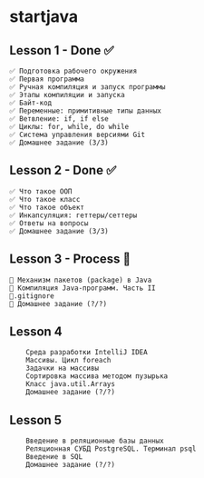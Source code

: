 # startjava

## Lesson 1 - Done ✅
```
✅ Подготовка рабочего окружения
✅ Первая программа
✅ Ручная компиляция и запуск программы
✅ Этапы компиляции и запуска
✅ Байт-код
✅ Переменные: примитивные типы данных
✅ Ветвление: if, if else
✅ Циклы: for, while, do while
✅ Система управления версиями Git
✅ Домашнее задание (3/3)
```    
## Lesson 2 - Done ✅
```
✅ Что такое ООП
✅ Что такое класс
✅ Что такое объект
✅ Инкапсуляция: геттеры/сеттеры
✅ Ответы на вопросы
✅ Домашнее задание (3/3)
```    
## Lesson 3 - Process 🧐
```
🧐 Механизм пакетов (package) в Java
🧐 Компиляция Java-программ. Часть II
🧐.gitignore
🧐 Домашнее задание (?/?)
```
## Lesson 4
```
    Среда разработки IntelliJ IDEA
    Массивы. Цикл foreach
    Задачки на массивы
    Сортировка массива методом пузырька
    Класс java.util.Arrays
    Домашнее задание (?/?)
```
## Lesson 5
```
    Введение в реляционные базы данных
    Реляционная СУБД PostgreSQL. Терминал psql
    Введение в SQL
    Домашнее задание (?/?)
```
